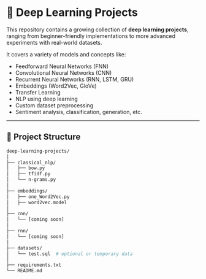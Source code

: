 # 🧠 Deep Learning Projects

This repository contains a growing collection of **deep learning projects**, ranging from beginner-friendly implementations to more advanced experiments with real-world datasets.

It covers a variety of models and concepts like:

- Feedforward Neural Networks (FNN)
- Convolutional Neural Networks (CNN)
- Recurrent Neural Networks (RNN, LSTM, GRU)
- Embeddings (Word2Vec, GloVe)
- Transfer Learning
- NLP using deep learning
- Custom dataset preprocessing
- Sentiment analysis, classification, generation, etc.

---

## 📁 Project Structure

```bash
deep-learning-projects/
│
├── classical_nlp/
│   ├── bow.py
│   ├── tfidf.py
│   └── n-grams.py
│
├── embeddings/
│   ├── one_Word2Vec.py
│   ├── word2vec.model
│
├── cnn/
│   └── [coming soon]
│
├── rnn/
│   └── [coming soon]
│
├── datasets/
│   └── test.sql  # optional or temporary data
│
├── requirements.txt
└── README.md
